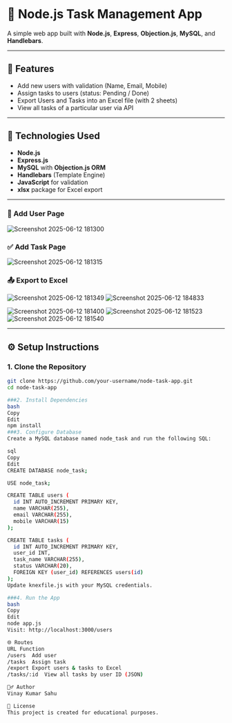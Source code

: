 # 📝 Node.js Task Management App

A simple web app built with **Node.js**, **Express**, **Objection.js**, **MySQL**, and **Handlebars**.

---

## 🚀 Features

- Add new users with validation (Name, Email, Mobile)
- Assign tasks to users (status: Pending / Done)
- Export Users and Tasks into an Excel file (with 2 sheets)
- View all tasks of a particular user via API

---

## 🔧 Technologies Used

- **Node.js**
- **Express.js**
- **MySQL** with **Objection.js ORM**
- **Handlebars** (Template Engine)
- **JavaScript** for validation
- **xlsx** package for Excel export

---

### 🧍 Add User Page
![Screenshot 2025-06-12 181300](https://github.com/user-attachments/assets/317b33d9-54fe-489e-9241-869134a3bb7d)


### ✅ Add Task Page
![Screenshot 2025-06-12 181315](https://github.com/user-attachments/assets/d3e2db96-2fe8-4e52-b73e-9ea8761a4608)

### 📤 Export to Excel
![Screenshot 2025-06-12 181349](https://github.com/user-attachments/assets/a43c31f2-c797-4419-bc6e-6a4080843021)
![Screenshot 2025-06-12 184833](https://github.com/user-attachments/assets/404bb27d-cd3e-45f9-b7cd-b00e9ddac625)

![Screenshot 2025-06-12 181400](https://github.com/user-attachments/assets/b80cc2ab-51e5-4f99-8ab0-b1ff27404ebd)
![Screenshot 2025-06-12 181523](https://github.com/user-attachments/assets/0496350c-669d-4a41-a4d2-35019021e4e3)
![Screenshot 2025-06-12 181540](https://github.com/user-attachments/assets/daebca4c-9629-4ccd-8593-ac736589f610)

---

## ⚙️ Setup Instructions

### 1. Clone the Repository

```bash
git clone https://github.com/your-username/node-task-app.git
cd node-task-app

###2. Install Dependencies
bash
Copy
Edit
npm install
###3. Configure Database
Create a MySQL database named node_task and run the following SQL:

sql
Copy
Edit
CREATE DATABASE node_task;

USE node_task;

CREATE TABLE users (
  id INT AUTO_INCREMENT PRIMARY KEY,
  name VARCHAR(255),
  email VARCHAR(255),
  mobile VARCHAR(15)
);

CREATE TABLE tasks (
  id INT AUTO_INCREMENT PRIMARY KEY,
  user_id INT,
  task_name VARCHAR(255),
  status VARCHAR(20),
  FOREIGN KEY (user_id) REFERENCES users(id)
);
Update knexfile.js with your MySQL credentials.

###4. Run the App
bash
Copy
Edit
node app.js
Visit: http://localhost:3000/users

🌐 Routes
URL	Function
/users	Add user
/tasks	Assign task
/export	Export users & tasks to Excel
/tasks/:id	View all tasks by user ID (JSON)

🙋‍♂️ Author
Vinay Kumar Sahu

📄 License
This project is created for educational purposes.
